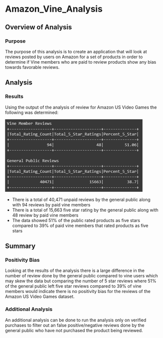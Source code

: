 # Amazon_Vine_Analysis
 
## Overview of Analysis

### Purpose

The purpose of this analysis is to create an application that will look at reviews posted by users on Amazon for a set of products in order to determine if Vine members who are paid to review products show any bias towards favorable reviews.

## Analysis

### Results

Using the output of the analysis of review for Amazon US Video Games the following was determined:

![Analysis_Results](/analysis/Analysis_results.PNG)

 - There is a total of 40,471 unpaid reviews by the general public along with 94 reviews by paid vine members
 - There is a total of 15,663 five star rating by the general public along with 48 review by paid vine members
 - The data showed 51% of the public rated products as five stars compared to 39% of paid vine members that rated products as five stars

## Summary

### Positivity Bias

Looking at the results of the analysis there is a large difference in the number of review done by the general public compared to vine users which may skew the data but comparing the number of 5 star reviews where 51% of the general public left five star reviews compared to 39% of vine members would indicate there is no positivity bias for the reviews of the Amazon US Video Games dataset.

### Additional Analysis

An additional analysis can be done to run the analysis only on verified purchases to filter out an false positive/negative reviews done by the general public who have not purchased the product being reviewed.